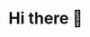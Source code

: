 # Hi there 👋

<img url="https://github.com/fahimmutashir23/fahimmutashir23/blob/main/Animation%20-%201700845372772.json" />
